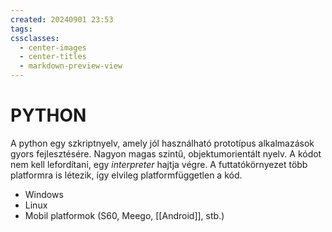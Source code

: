 ```yaml
---
created: 20240901 23:53
tags: 
cssclasses:
  - center-images
  - center-titles
  - markdown-preview-view
---
```

# PYTHON

A python egy szkriptnyelv, amely jól használható prototípus alkalmazások gyors fejlesztésére. Nagyon magas szintű, objektumorientált nyelv. A kódot nem kell lefordítani, egy *interpreter* hajtja végre. A futtatókörnyezet több platformra is létezik, így elvileg platformfüggetlen a kód.
- Windows
- Linux
- Mobil platformok (S60, Meego, [[Android]], stb.)